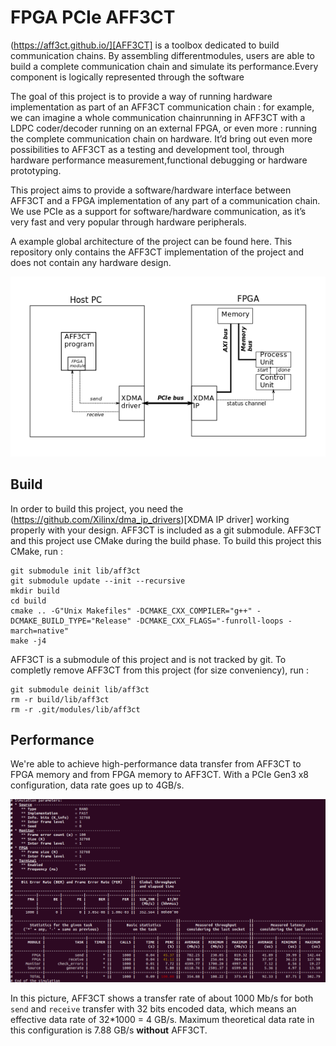 # FPGA PCIe AFF3CT

(https://aff3ct.github.io/][AFF3CT] is a toolbox dedicated to build communication chains. By assembling differentmodules, users are able to build a complete communication chain and simulate its performance.Every component is logically represented through the software

The goal of this project is to provide a way of running hardware implementation as part of an AFF3CT communication chain : for example, we can imagine a whole communication chainrunning in AFF3CT with a LDPC coder/decoder running on an external FPGA, or even more : running the complete communication chain on hardware. 
It’d bring out even more possibilities to AFF3CT as a testing and development tool, through hardware performance measurement,functional debugging or hardware prototyping.

This project aims to provide a software/hardware interface between AFF3CT and a FPGA implementation of any part of a communication chain. We use PCIe as a support for software/hardware communication, as it’s very fast and very popular through hardware peripherals.

A example global architecture of the project can be found here. This repository only contains the AFF3CT implementation of the project and does not contain any hardware design.

![FPGA PCIe with AFF3CT global architecture scheme](global_architecture.png "FPGA PCIe with AFF3CT global architecture scheme")

## Build

In order to build this project, you need the (https://github.com/Xilinx/dma_ip_drivers)[XDMA IP driver] working properly with your design. AFF3CT is included as a git submodule. AFF3CT and this project use CMake during the build phase. To build this project this CMake, run :

```
git submodule init lib/aff3ct	
git submodule update --init --recursive
mkdir build
cd build
cmake .. -G"Unix Makefiles" -DCMAKE_CXX_COMPILER="g++" -DCMAKE_BUILD_TYPE="Release" -DCMAKE_CXX_FLAGS="-funroll-loops -march=native"
make -j4
```

AFF3CT is a submodule of this project and is not tracked by git. To completly remove AFF3CT from this project (for size conveniency), run :
```
git submodule deinit lib/aff3ct
rm -r build/lib/aff3ct
rm -r .git/modules/lib/aff3ct
```

## Performance

We're able to achieve high-performance data transfer from AFF3CT to FPGA memory and from FPGA memory to AFF3CT. With a PCIe Gen3 x8 configuration, data rate goes up to 4GB/s.

![AFF3CT performance demo](perf.png "AFF3CT performance demo")

In this picture, AFF3CT shows a transfer rate of about 1000 Mb/s for both `send` and `receive` transfer with 32 bits encoded data, which means an effective data rate of 32*1000 = 4 GB/s. Maximum theoretical data rate in this configuration is 7.88 GB/s __without__ AFF3CT.
